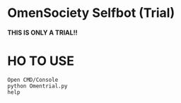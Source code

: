 # OmenSociety Selfbot (Trial) 

<strong>THIS IS ONLY A TRIAL!!</strong>

# HO TO USE
    Open CMD/Console
    python Omentrial.py
    help
